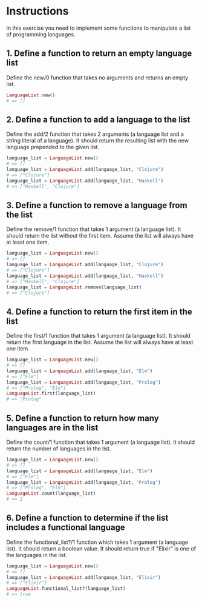 # Instructions
In this exercise you need to implement some functions to manipulate a list of programming languages.

## 1. Define a function to return an empty language list
Define the new/0 function that takes no arguments and returns an empty list.

```elixir
LanguageList.new()
# => []
```

## 2. Define a function to add a language to the list
Define the add/2 function that takes 2 arguments (a language list and a string literal of a language). It should return the resulting list with the new language prepended to the given list.

```elixir
language_list = LanguageList.new()
# => []
language_list = LanguageList.add(language_list, "Clojure")
# => ["Clojure"]
language_list = LanguageList.add(language_list, "Haskell")
# => ["Haskell", "Clojure"]
```

## 3. Define a function to remove a language from the list
Define the remove/1 function that takes 1 argument (a language list). It should return the list without the first item. Assume the list will always have at least one item.

```elixir
language_list = LanguageList.new()
# => []
language_list = LanguageList.add(language_list, "Clojure")
# => ["Clojure"]
language_list = LanguageList.add(language_list, "Haskell")
# => ["Haskell", "Clojure"]
language_list = LanguageList.remove(language_list)
# => ["Clojure"]
```

## 4. Define a function to return the first item in the list
Define the first/1 function that takes 1 argument (a language list). It should return the first language in the list. Assume the list will always have at least one item.

```elixir
language_list = LanguageList.new()
# => []
language_list = LanguageList.add(language_list, "Elm")
# => ["Elm"]
language_list = LanguageList.add(language_list, "Prolog")
# => ["Prolog", "Elm"]
LanguageList.first(language_list)
# => "Prolog"
```

## 5. Define a function to return how many languages are in the list
Define the count/1 function that takes 1 argument (a language list). It should return the number of languages in the list.

```elixir
language_list = LanguageList.new()
# => []
language_list = LanguageList.add(language_list, "Elm")
# => ["Elm"]
language_list = LanguageList.add(language_list, "Prolog")
# => ["Prolog", "Elm"]
LanguageList.count(language_list)
# => 2
```

## 6. Define a function to determine if the list includes a functional language
Define the functional_list?/1 function which takes 1 argument (a language list). It should return a boolean value. It should return true if "Elixir" is one of the languages in the list.

```elixir
language_list = LanguageList.new()
# => []
language_list = LanguageList.add(language_list, "Elixir")
# => ["Elixir"]
LanguageList.functional_list?(language_list)
# => true
```